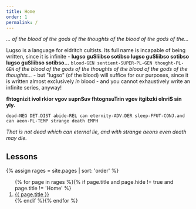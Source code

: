 ```yaml
---
title: Home
order: 1
permalink: /
---
```


_... of the blood of the gods of the thoughts of the blood of the gods of the..._

Lugso is a language for eldritch cultists. Its full name is incapable of being written, since it is infinite - **lugso guSliibso sotibso lugso guSliibso sotibso lugso guSliibso sotibso...** `blood-GEN sentient-SUPER-PL-GEN thought-PL-GEN` _of the blood of the gods of the thoughts of the blood of the gods of the thoughts..._ - but "lugso" (of the blood) will suffice for our purposes, since it is written almost exclusively _in_ blood - and you cannot exhaustively write an infinite series, anyway!

**fhtognizit ivol rkior vgov supnSuv fhtognsuTrin vgov itgibzki olnriS sin yiy.**

`dead-NEG DET.DIST abide-REL can eternity-ADV.DER sleep-FFUT-CONJ.and can aeon-PL-TEMP strange death EMPH`

_That is not dead which can eternal lie, and with strange aeons even death may die._

## Lessons

{% assign rages = site.pages | sort: 'order' %}
<ol>{% for page in rages %}{% if page.title and page.hide != true and page.title != 'Home' %}
<li>
<a href="{{ page.url | relative_url }}">{{ page.title }}</a>
</li>
{% endif %}{% endfor %}</ol>

